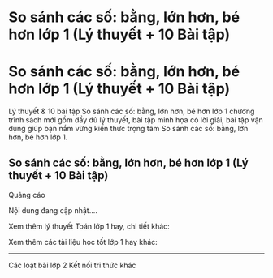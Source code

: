 # So sánh các số: bằng, lớn hơn, bé hơn lớp 1 (Lý thuyết + 10 Bài tập)

# So sánh các số: bằng, lớn hơn, bé hơn lớp 1 (Lý thuyết + 10 Bài tập)

Lý thuyết & 10 bài tập So sánh các số: bằng, lớn hơn, bé hơn lớp 1 chương trình sách mới gồm đầy đủ lý thuyết, bài tập minh họa có lời giải, bài tập vận dụng giúp bạn nắm vững kiến thức trọng tâm So sánh các số: bằng, lớn hơn, bé hơn lớp 1.

## So sánh các số: bằng, lớn hơn, bé hơn lớp 1 (Lý thuyết + 10 Bài tập)

Quảng cáo

Nội dung đang cập nhật....

Xem thêm lý thuyết Toán lớp 1 hay, chi tiết khác:

Xem thêm các tài liệu học tốt lớp 1 hay khác:

* * *

Các loạt bài lớp 2 Kết nối tri thức khác
